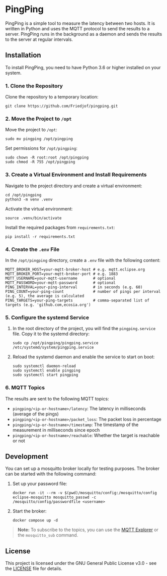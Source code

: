 # PingPing

PingPing is a simple tool to measure the latency between two hosts. It is written in Python and uses the MQTT protocol to send the results to a server. PingPing runs in the background as a daemon and sends the results to the server at regular intervals.

## Installation

To install PingPing, you need to have Python 3.6 or higher installed on your system.

### 1. Clone the Repository

Clone the repository to a temporary location:

```shell
git clone https://github.com/Friedjof/pingping.git
```

### 2. Move the Project to `/opt`

Move the project to `/opt`:

```shell
sudo mv pingping /opt/pingping
```

Set permissions for `/opt/pingping`:

```shell
sudo chown -R root:root /opt/pingping
sudo chmod -R 755 /opt/pingping
```

### 3. Create a Virtual Environment and Install Requirements

Navigate to the project directory and create a virtual environment:

```shell
cd /opt/pingping
python3 -m venv .venv
```

Activate the virtual environment:

```shell
source .venv/bin/activate
```

Install the required packages from `requirements.txt`:

```shell
pip install -r requirements.txt
```

### 4. Create the `.env` File

In the `/opt/pingping` directory, create a `.env` file with the following content:

```shell
MQTT_BROKER_HOST=your-mqtt-broker-host # e.g. mqtt.eclipse.org
MQTT_BROKER_PORT=your-mqtt-broker-port # e.g. 1883
MQTT_USERNAME=your-mqtt-username       # optional
MQTT_PASSWORD=your-mqtt-password       # optional
PING_INTERVAL=your-ping-interval       # in seconds (e.g. 60)
PING_COUNT=your-ping-count             # number of pings per interval (e.g. 5), the average is calculated
PING_TARGETS=your-ping-targets         # comma-separated list of targets (e.g. 'github.com,ecosia.org')
```

### 5. Configure the systemd Service

1. In the root directory of the project, you will find the `pingping.service` file. Copy it to the systemd directory:

   ```shell
   sudo cp /opt/pingping/pingping.service /etc/systemd/system/pingping.service
   ```

2. Reload the systemd daemon and enable the service to start on boot:

   ```shell
   sudo systemctl daemon-reload
   sudo systemctl enable pingping
   sudo systemctl start pingping
   ```

### 6. MQTT Topics

The results are sent to the following MQTT topics:
- `pingping/<ip-or-hostname>/latency`: The latency in milliseconds (average of the pings)
- `pingping/<ip-or-hostname>/packet_loss`: The packet loss in percentage
- `pingping/<ip-or-hostname>/timestamp`: The timestamp of the measurement in milliseconds since epoch
- `pingping/<ip-or-hostname>/reachable`: Whether the target is reachable or not

## Development

You can set up a mosquitto broker locally for testing purposes. The broker can be started with the following command:

1. Set up your password file:
    
   ```shell
   docker run -it --rm -v $(pwd)/mosquitto/config:/mosquitto/config eclipse-mosquitto mosquitto_passwd -c /mosquitto/config/passwordfile <username>
   ```

2. Start the broker:

   ```shell
   docker compose up -d
   ```

> **Note:** To subscribe to the topics, you can use the [MQTT Explorer](https://mqtt-explorer.com/) or the `mosquitto_sub` command.

## License

This project is licensed under the GNU General Public License v3.0 - see the [LICENSE](LICENSE) file for details.
